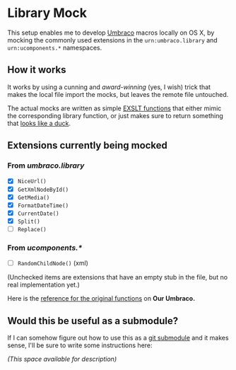 # Library Mock

This setup enables me to develop [Umbraco][UMBRACO] macros locally on OS X, by mocking the commonly used
extensions in the `urn:umbraco.library` and `urn:ucomponents.*` namespaces.

## How it works

It works by using a cunning and *award-winning* (yes, I wish) trick that makes the local file import the
mocks, but leaves the remote file untouched.

The actual mocks are written as simple [EXSLT functions][EXSLTFUNC] that either mimic the corresponding
library function, or just makes sure to return something that [looks like a duck][DUCK].

## Extensions currently being mocked

### From *umbraco.library*

<!-- #tminclude "/Users/chriz/Development/lib/tm-support/transform.rb"
    #xml#="umbraco/xslt/_UmbracoLibrary.xslt"
    #xslt#="lib/MocksList.xslt" -->

- [x] `NiceUrl()`
- [x] `GetXmlNodeById()`
- [x] `GetMedia()`
- [x] `FormatDateTime()`
- [x] `CurrentDate()`
- [x] `Split()`
- [ ] `Replace()`

<!-- end tminclude -->

### From *ucomponents.\**

<!-- #tminclude "/Users/chriz/Development/lib/tm-support/transform.rb"
    #xml#="umbraco/xslt/_uComponentsExtensions.xslt"
    #xslt#="lib/MocksList.xslt" -->

- [ ] `RandomChildNode()` (xml)

<!-- end tminclude -->

(Unchecked items are extensions that have an empty stub in the file, but no real implementation yet.)

Here is the [reference for the original functions][REF] on **Our Umbraco.**

## Would this be useful as a submodule?

If I can somehow figure out how to use this as a [git submodule][SUBMODULE] and it makes sense, I'll be
sure to write some instructions here:

*(This space available for description)*



[UMBRACO]: https://github.com/umbraco/Umbraco-CMS
[EXSLTFUNC]: http://exslt.org/func/
[DUCK]: http://en.wikipedia.org/wiki/Duck_test
[SUBMODULE]: http://git-scm.com/book/en/Git-Tools-Submodules
[REF]: http://our.umbraco.org/wiki/reference/umbracolibrary/